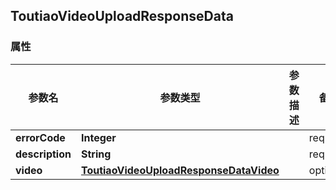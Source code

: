 <a name="ToutiaoVideoUploadResponseData"></a>
## ToutiaoVideoUploadResponseData
### 属性
参数名 | 参数类型 | 参数描述 | 备注
------------ | ------------- | ------------- | -------------
**errorCode** | **Integer** |  |  required 
**description** | **String** |  |  required 
**video** | [**ToutiaoVideoUploadResponseDataVideo**](#ToutiaoVideoUploadResponseDataVideo) |  |  optional



<markdown src="./ToutiaoVideoUploadResponseDataVideo.md"/>

